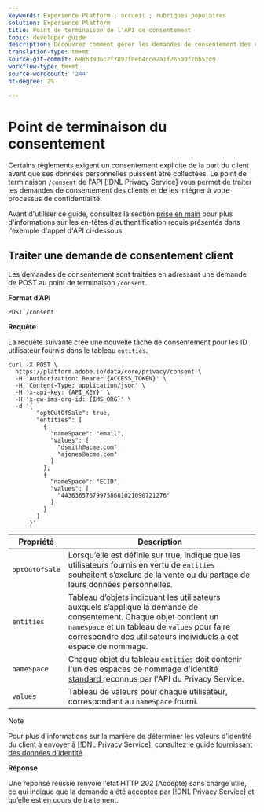 ```yaml
---
keywords: Experience Platform ; accueil ; rubriques populaires
solution: Experience Platform
title: Point de terminaison de l’API de consentement
topic: developer guide
description: Découvrez comment gérer les demandes de consentement des clients pour les applications Experience Cloud à l’aide de l’API Privacy Service.
translation-type: tm+mt
source-git-commit: 698639d6c2f7897f0eb4cce2a1f265a0f7bb57c9
workflow-type: tm+mt
source-wordcount: '244'
ht-degree: 2%

---
```



# Point de terminaison du consentement

Certains règlements exigent un consentement explicite de la part du client avant que ses données personnelles puissent être collectées. Le point de terminaison `/consent` de l&#39;API [!DNL Privacy Service] vous permet de traiter les demandes de consentement des clients et de les intégrer à votre processus de confidentialité.

Avant d&#39;utiliser ce guide, consultez la section [prise en main](./getting-started.md) pour plus d&#39;informations sur les en-têtes d&#39;authentification requis présentés dans l&#39;exemple d&#39;appel d&#39;API ci-dessous.

## Traiter une demande de consentement client

Les demandes de consentement sont traitées en adressant une demande de POST au point de terminaison `/consent`.

**Format d’API**

```http
POST /consent
```

**Requête**

La requête suivante crée une nouvelle tâche de consentement pour les ID utilisateur fournis dans le tableau `entities`.

```shell
curl -X POST \
  https://platform.adobe.io/data/core/privacy/consent \
  -H 'Authorization: Bearer {ACCESS_TOKEN}' \
  -H 'Content-Type: application/json' \
  -H 'x-api-key: {API_KEY}' \
  -H 'x-gw-ims-org-id: {IMS_ORG}' \
  -d '{
        "optOutOfSale": true,
        "entities": [
          {
            "nameSpace": "email",
            "values": [
              "dsmith@acme.com",
              "ajones@acme.com"
            ]
          },
          {
            "nameSpace": "ECID",
            "values": [
              "443636576799758681021090721276"
            ]
          }
        ]
      }'
```

| Propriété | Description |
| --- | --- |
| `optOutOfSale` | Lorsqu’elle est définie sur true, indique que les utilisateurs fournis en vertu de `entities` souhaitent s’exclure de la vente ou du partage de leurs données personnelles. |
| `entities` | Tableau d’objets indiquant les utilisateurs auxquels s’applique la demande de consentement. Chaque objet contient un `namespace` et un tableau de `values` pour faire correspondre des utilisateurs individuels à cet espace de nommage. |
| `nameSpace` | Chaque objet du tableau `entities` doit contenir l&#39;un des espaces de nommage d&#39;identité [standard ](./appendix.md#standard-namespaces) reconnus par l&#39;API du Privacy Service. |
| `values` | Tableau de valeurs pour chaque utilisateur, correspondant au `nameSpace` fourni. |

>[!NOTE]
>
>Pour plus d&#39;informations sur la manière de déterminer les valeurs d&#39;identité du client à envoyer à [!DNL Privacy Service], consultez le guide [fournissant des données d&#39;identité](../identity-data.md).

**Réponse**

Une réponse réussie renvoie l’état HTTP 202 (Accepté) sans charge utile, ce qui indique que la demande a été acceptée par [!DNL Privacy Service] et qu’elle est en cours de traitement.